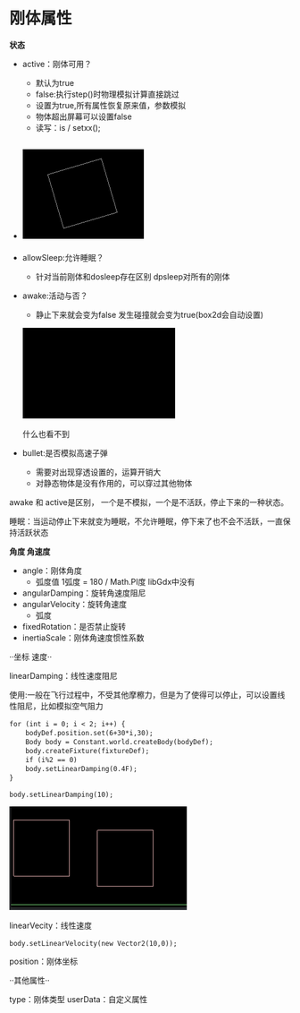 # 刚体属性

**状态**

- active：刚体可用？
  - 默认为true
  - false:执行step()时物理模拟计算直接跳过
  - 设置为true,所有属性恢复原来值，参数模拟
  - 物体超出屏幕可以设置false
  - 读写：is / setxx();
- ![image-20210204163450200](image/image-20210204163450200.png)
  - 
  
- allowSleep:允许睡眠？
  
  - 针对当前刚体和dosleep存在区别   dpsleep对所有的刚体
  
- awake:活动与否？
  
  - 静止下来就会变为false     发生碰撞就会变为true(box2d会自动设置)
  
  ![image-20210204163509736](image/image-20210204163509736.png)
  
  什么也看不到
  
- bullet:是否模拟高速子弹
  - 需要对出现穿透设置的，运算开销大
  - 对静态物体是没有作用的，可以穿过其他物体

awake 和 active是区别， 一个是不模拟，一个是不活跃，停止下来的一种状态。

睡眠：当运动停止下来就变为睡眠，不允许睡眠，停下来了也不会不活跃，一直保持活跃状态



**角度 角速度**

- angle：刚体角度
  - 弧度值 1弧度 = 180 / Math.PI度                                libGdx中没有
- angularDamping：旋转角速度阻尼
- angularVelocity：旋转角速度
  - 弧度
- fixedRotation：是否禁止旋转
- inertiaScale：刚体角速度惯性系数

··坐标 速度··

linearDamping：线性速度阻尼

使用:一般在飞行过程中，不受其他摩檫力，但是为了使得可以停止，可以设置线性阻尼，比如模拟空气阻力

```
for (int i = 0; i < 2; i++) {
    bodyDef.position.set(6+30*i,30);
    Body body = Constant.world.createBody(bodyDef);
    body.createFixture(fixtureDef);
    if (i%2 == 0)
    body.setLinearDamping(0.4F);
}
```

```
body.setLinearDamping(10);
```

![image-20210204165931187](image/image-20210204165931187.png)

linearVecity：线性速度

```
body.setLinearVelocity(new Vector2(10,0));
```

position：刚体坐标

··其他属性··

type：刚体类型
userData：自定义属性